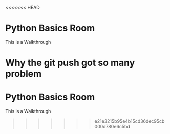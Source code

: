 <<<<<<< HEAD
# Python Basics Room

This is a Walkthrough 

Why the git push got so many problem
=======
# Python Basics Room

This is a Walkthrough 
>>>>>>> e21e3215b95e4b15cd36dec95cb000d780e6c5bd
